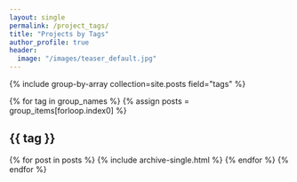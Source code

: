 ```yaml
---
layout: single
permalink: /project_tags/
title: "Projects by Tags"
author_profile: true
header:
  image: "/images/teaser_default.jpg"
---
```

{% include group-by-array collection=site.posts field="tags" %}

{% for tag in group_names %}
  {% assign posts = group_items[forloop.index0] %}
  <h2 id="{{ tag | slugify }}" class="archive__subtitle">{{ tag }}</h2>
  {% for post in posts %}
    {% include archive-single.html %}
  {% endfor %}
{% endfor %}
